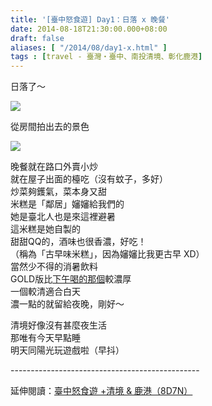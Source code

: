 ```yaml
---
title: '[臺中怒食遊] Day1：日落 x 晚餐'
date: 2014-08-18T21:30:00.000+08:00
draft: false
aliases: [ "/2014/08/day1-x.html" ]
tags : [travel - 臺灣・臺中、南投清境、彰化鹿港]
---
```


日落了～  

![](/images/taichung1g.jpg)

從房間拍出去的景色  

![](/images/taichung1g1.jpg)

晚餐就在路口外賣小炒  
就在屋子出面的檯吃（沒有蚊子，多好）  
炒菜夠鑊氣，菜本身又甜  
米糕是「鄰居」嬸嬸給我們的  
她是臺北人也是來這裡避暑  
這米糕是她自製的  
甜甜QQ的，酒味也很香濃，好吃！  
（稱為「古早味米糕」，因為嬸嬸比我更古早 XD）  
當然少不得的消暑飲料  
GOLD版比[下午喝的那個](https://hidie.net/taichung1a/)較濃厚  
一個較清適合白天  
濃一點的就留給夜晚，剛好～  
  
清境好像沒有甚麼夜生活  
那唯有今天早點睡  
明天同陽光玩遊戲啦（早抖）  
  
\-----------------------------------------------  
  
延伸閱讀：[臺中怒食遊 +清境 & 鹿港（8D7N）](https://hidie.net/taichung8d7n/)
